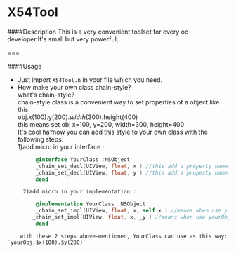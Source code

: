 # X54Tool

####Description
 This is a very convenient toolset for every oc developer.It's small but very powerful;
 
===

####Usage

  * Just import `X54Tool.h` in your file which you need.  
  * How make your own class chain-style?  
     what's chain-style? <br>
      chain-style class is a convenient way to set properties of a object like this:<br>
          obj.$x(100).$y(200).$width(300).$height(400)<br>
      this means set obj x=100, y=200, width=300, height=400<br>
      It's cool ha?now you can add this style to your own class with the following steps:<br>
        1)add micro in your interface :<br>  
```objective-c    
         @interface YourClass :NSObject  
         _chain_set_decl(UIView, float, x ) //this add a property named $x in YourClass  
         _chain_set_decl(UIView, float, y ) //this add a property named $y in YourClass
         @end  
```  

         2)add micro in your implementation :   
```objective-c    
         @implementation YourClass :NSObject  
         _chain_set_impl(UIView, float, x, self.x ) //means when use yourObj.$x(100),set 100 to self.x
        _chain_set_impl(UIView, float, x, _y ) //means when use yourObj.$y(100),set 100 to _y
         @end  
```  
        with these 2 steps above-mentioned, YourClass can use as this way: `yourObj.$x(100).$y(200)`
